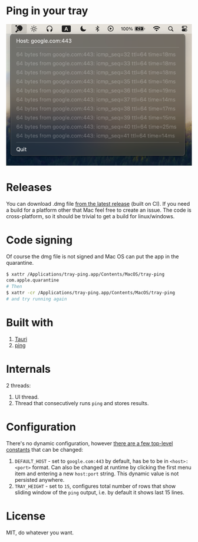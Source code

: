 # Ping in your tray

![screenshot](assets/screenshot.png)

# Releases

You can download .dmg file [from the latest release](https://github.com/iliabylich/tray-ping/releases) (built on CI). If you need a build for a platform other that Mac feel free to create an issue. The code is cross-platform, so it should be trivial to get a build for linux/windows.

# Code signing

Of course the dmg file is not signed and Mac OS can put the app in the quarantine.

```sh
$ xattr /Applications/tray-ping.app/Contents/MacOS/tray-ping
com.apple.quarantine
# Then
$ xattr -cr /Applications/tray-ping.app/Contents/MacOS/tray-ping
# and try running again
```

# Built with

1. [Tauri](https://tauri.app/)
2. [ping](https://crates.io/crates/ping)

# Internals

2 threads:

1. UI thread.
2. Thread that consecutively runs `ping` and stores results.

# Configuration

There's no dynamic configuration, however [there are a few top-level constants](/src-tauri/src/main.rs) that can be changed:

1. `DEFAULT_HOST` - set to `google.com:443` by default, has be to be in `<host>:<port>` format. Can also be changed at runtime by clicking the first menu item and entering a new `host:port` string. This dynamic value is not persisted anywhere.
2. `TRAY_HEIGHT` - set to `15`, configures total number of rows that show sliding window of the `ping` output, i.e. by default it shows last 15 lines.

# License

MIT, do whatever you want.
